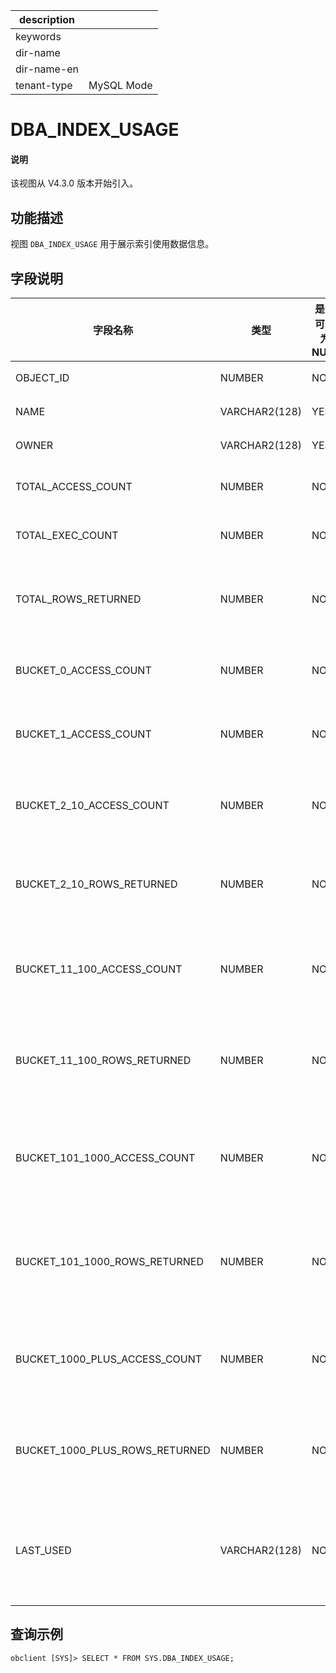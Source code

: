 |description||
|---|---|
|keywords||
|dir-name||
|dir-name-en||
|tenant-type|MySQL Mode|

# DBA_INDEX_USAGE

<main id="notice" type='explain'>
  <h4>说明</h4>
  <p>该视图从 V4.3.0 版本开始引入。</p>
</main>

## 功能描述

视图 `DBA_INDEX_USAGE` 用于展示索引使用数据信息。

## 字段说明

| **字段名称** | **类型** | **是否可以为 NULL** | **描述** |
| --- | --- | --- | --- |
| OBJECT_ID | NUMBER | NO | 索引表 ID |
| NAME | VARCHAR2(128) | YES | 索引表名 |
| OWNER | VARCHAR2(128) | YES | 数据库名 |
| TOTAL_ACCESS_COUNT | NUMBER | NO | 总共访问次数 |
| TOTAL_EXEC_COUNT | NUMBER | NO | 总共执行次数 |
| TOTAL_ROWS_RETURNED | NUMBER | NO | 总共返回的索引表行数 |
| BUCKET_0_ACCESS_COUNT | NUMBER | NO | 索引表使用 0 次 |
| BUCKET_1_ACCESS_COUNT | NUMBER | NO | 索引表引使用 1 次 |
| BUCKET_2_10_ACCESS_COUNT | NUMBER | NO | 索引表使用 2 到 10 次 |
| BUCKET_2_10_ROWS_RETURNED | NUMBER | NO | 索引表返回 2 到 10 行 |
| BUCKET_11_100_ACCESS_COUNT | NUMBER | NO | 索引表访问 11  到 100 次 |
| BUCKET_11_100_ROWS_RETURNED | NUMBER | NO | 索引表返回 11 到 100 行 |
| BUCKET_101_1000_ACCESS_COUNT | NUMBER | NO | 索引表访问 101 到 1000 次 |
| BUCKET_101_1000_ROWS_RETURNED | NUMBER | NO | 索引表返回 101 到 1000 行 |
| BUCKET_1000_PLUS_ACCESS_COUNT | NUMBER | NO | 索引表被使用超过 1000 次 |
| BUCKET_1000_PLUS_ROWS_RETURNED | NUMBER | NO | 索引表返回超过 1000 行 |
| LAST_USED | VARCHAR2(128) | NO | 索引表最后一次被使用的时间 |

## 查询示例

```shell
obclient [SYS]> SELECT * FROM SYS.DBA_INDEX_USAGE;
```

